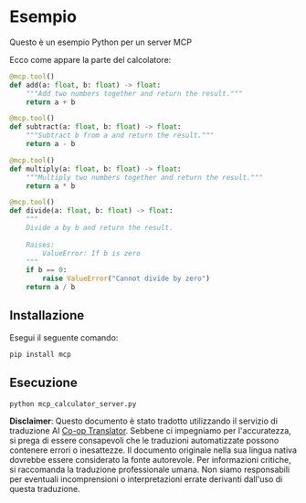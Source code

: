 <!--
CO_OP_TRANSLATOR_METADATA:
{
  "original_hash": "bb55f3119d45c4412fc5555299e60498",
  "translation_date": "2025-05-17T13:29:17+00:00",
  "source_file": "03-GettingStarted/samples/python/README.md",
  "language_code": "it"
}
-->
# Esempio

Questo è un esempio Python per un server MCP

Ecco come appare la parte del calcolatore:

```python
@mcp.tool()
def add(a: float, b: float) -> float:
    """Add two numbers together and return the result."""
    return a + b

@mcp.tool()
def subtract(a: float, b: float) -> float:
    """Subtract b from a and return the result."""
    return a - b

@mcp.tool()
def multiply(a: float, b: float) -> float:
    """Multiply two numbers together and return the result."""
    return a * b

@mcp.tool()
def divide(a: float, b: float) -> float:
    """
    Divide a by b and return the result.
    
    Raises:
        ValueError: If b is zero
    """
    if b == 0:
        raise ValueError("Cannot divide by zero")
    return a / b
```

## Installazione

Esegui il seguente comando:

```bash
pip install mcp
```

## Esecuzione

```bash
python mcp_calculator_server.py
```

**Disclaimer**:
Questo documento è stato tradotto utilizzando il servizio di traduzione AI [Co-op Translator](https://github.com/Azure/co-op-translator). Sebbene ci impegniamo per l'accuratezza, si prega di essere consapevoli che le traduzioni automatizzate possono contenere errori o inesattezze. Il documento originale nella sua lingua nativa dovrebbe essere considerato la fonte autorevole. Per informazioni critiche, si raccomanda la traduzione professionale umana. Non siamo responsabili per eventuali incomprensioni o interpretazioni errate derivanti dall'uso di questa traduzione.